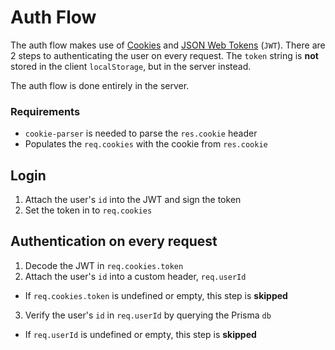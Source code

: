 # Auth Flow

The auth flow makes use of [Cookies](https://github.com/expressjs/cookie-parser/blob/master/README.md) and [JSON Web Tokens](https://jwt.io) (`JWT`). There are 2 steps to authenticating the user on every request. The `token` string is **not** stored in the client `localStorage`, but in the server instead.

The auth flow is done entirely in the server.

### Requirements

- `cookie-parser` is needed to parse the `res.cookie` header
- Populates the `req.cookies` with the cookie from `res.cookie`

## Login

1. Attach the user's `id` into the JWT and sign the token
2. Set the token in to `req.cookies`

## Authentication on every request

1. Decode the JWT in `req.cookies.token`
2. Attach the user's `id` into a custom header, `req.userId`

- If `req.cookies.token` is undefined or empty, this step is **skipped**

3. Verify the user's `id` in `req.userId` by querying the Prisma `db`

- If `req.userId` is undefined or empty, this step is **skipped**
